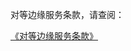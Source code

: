 对等边缘服务条款，请查阅：

[《对等边缘服务条款》](https://docs.jdcloud.com/cn/product-service-agreement/edge-network-tunnel-terms-of-service)
